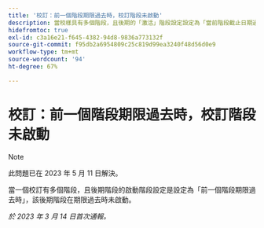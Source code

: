 ```yaml
---
title: '校訂：前一個階段期限過去時，校訂階段未啟動'
description: 當校樣具有多個階段，且後期的「激活」階段設定設定為「當前階段截止日期過後」時，則後期不會在截止日期過後激活。
hidefromtoc: true
exl-id: c3a16e21-f645-4382-94d8-9836a773132f
source-git-commit: f95db2a6954809c25c819d99ea3240f48d56d0e9
workflow-type: tm+mt
source-wordcount: '94'
ht-degree: 67%

---
```


# 校訂：前一個階段期限過去時，校訂階段未啟動

<!--This article is on the WF and WFP TOC-->

>[!NOTE]
>
>此問題已在 2023 年 5 月 11 日解決。

當一個校訂有多個階段，且後期階段的啟動階段設定是設定為「前一個階段期限過去時」，該後期階段在期限過去時未啟動。

_於 2023 年 3 月 14 日首次通報。_
